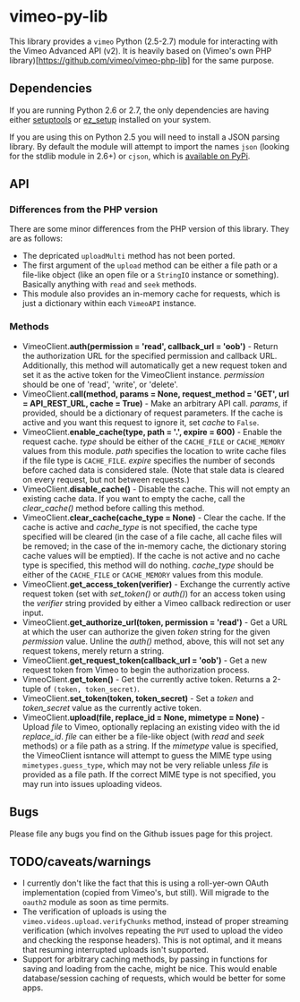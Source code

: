 # vimeo-py-lib

This library provides a `vimeo` Python (2.5-2.7) module for interacting with the
Vimeo Advanced API (v2). It is heavily based on
(Vimeo's own PHP library)[https://github.com/vimeo/vimeo-php-lib] for the same
purpose.

## Dependencies

If you are running Python 2.6 or 2.7, the only dependencies are having either
[setuptools](https://pypi.python.org/pypi/setuptools) or
[ez_setup](https://pypi.python.org/pypi/ez_setup) installed on your system.

If you are using this on Python 2.5 you will need to install a JSON parsing
library. By default the module will attempt to import the names `json` (looking
for the stdlib module in 2.6+) or `cjson`, which is
[available on PyPi](https://pypi.python.org/pypi/python-cjson).

## API

### Differences from the PHP version

There are some minor differences from the PHP version of this library. They are
as follows:

* The depricated `uploadMulti` method has not been ported.
* The first argument of the `upload` method can be either a file path or a
  file-like object (like an open file or a `StringIO` instance or something).
  Basically anything with `read` and `seek` methods.
* This module also provides an in-memory cache for requests, which is just a
  dictionary within each `VimeoAPI` instance.

### Methods

* VimeoClient.**auth(permission = 'read', callback_url = 'oob')** - Return the
  authorization URL for the specified permission and callback URL. Additionally,
  this method will automatically get a new request token and set it as the
  active token for the VimeoClient instance. *permission* should be one of
  'read', 'write', or 'delete'.
* VimeoClient.**call(method, params = None, request_method = 'GET',
  url = API_REST_URL, cache = True)** - Make an arbitrary API call. *params*, if
  provided, should be a dictionary of request parameters. If the cache is active
  and you want this request to ignore it, set *cache* to `False`.
* VimeoClient.**enable_cache(type, path = '.', expire = 600)** - Enable the
  request cache. *type* should be either of the `CACHE_FILE` or `CACHE_MEMORY`
  values from this module. *path* specifies the location to write cache files if
  the file type is `CACHE_FILE`. *expire* specifies the number of seconds before
  cached data is considered stale. (Note that stale data is cleared on every
  request, but not between requests.)
* VimeoClient.**disable_cache()** - Disable the cache. This will not empty an
  existing cache data. If you want to empty the cache, call the *clear_cache()*
  method before calling this method.
* VimeoClient.**clear_cache(cache_type = None)** - Clear the cache. If the cache
  is active and *cache_type* is not specified, the cache type specified will be
  cleared (in the case of a file cache, all cache files will be removed; in the
  case of the in-memory cache, the dictionary storing cache values will be
  emptied). If the cache is not active and no cache type is specified, this
  method will do nothing. *cache_type* should be either of the `CACHE_FILE` or
  `CACHE_MEMORY` values from this module.
* VimeoClient.**get_access_token(verifier)** - Exchange the currently active
  request token (set with *set_token()* or *auth()*) for an access token using
  the *verifier* string provided by either a Vimeo callback redirection or user
  input.
* VimeoClient.**get_authorize_url(token, permission = 'read')** - Get a URL at
  which the user can authorize the given *token* string for the given
  *permission* value. Unline the *auth()* method, above, this will not set any
  request tokens, merely return a string.
* VimeoClient.**get_request_token(callback_url = 'oob')** - Get a new request
  token from Vimeo to begin the authorization process.
* VimeoClient.**get_token()** - Get the currently active token. Returns a
  2-tuple of `(token, token_secret)`.
* VimeoClient.**set_token(token, token_secret)** - Set a *token* and
  *token_secret* value as the currently active token.
* VimeoClient.**upload(file, replace_id = None, mimetype = None)** - Upload
  *file* to Vimeo, optionally replacing an existing video with the id
  *replace_id*. *file* can either be a file-like object (with *read* and *seek*
  methods) or a file path as a string. If the *mimetype* value is specified, the
  VimeoClient isntance will attempt to guess the MIME type using
  `mimetypes.guess_type`, which may not be very reliable unless *file* is
  provided as a file path. If the correct MIME type is not specified, you may
  run into issues uploading videos.

## Bugs

Please file any bugs you find on the Github issues page for this project.

## TODO/caveats/warnings

* I currently don't like the fact that this is using a roll-yer-own OAuth
  implementation (copied from Vimeo's, but still). Will migrade to the `oauth2`
  module as soon as time permits.
* The verification of uploads is using the `vimeo.videos.upload.verifyChunks`
  method, instead of proper streaming verification (which involves repeating the
  `PUT` used to upload the video and checking the response headers). This is not
  optimal, and it means that resuming interrupted uploads isn't supported.
* Support for arbitrary caching methods, by passing in functions for saving and
  loading from the cache, might be nice. This would enable database/session
  caching of requests, which would be better for some apps.